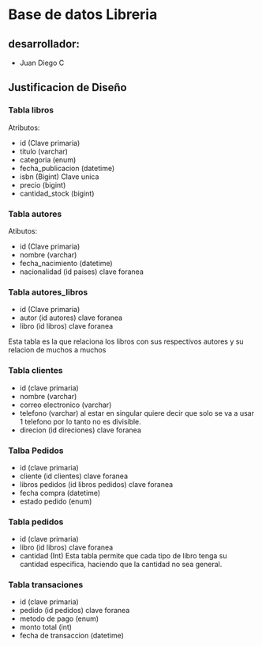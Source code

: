 # Base de datos Libreria

## desarrollador:
- Juan Diego C

## Justificacion de Diseño

### Tabla libros
Atributos: 
- id (Clave primaria)
- titulo (varchar)
- categoria (enum)
- fecha_publicacion (datetime)
- isbn (Bigint) Clave unica
- precio (bigint)
- cantidad_stock (bigint)

### Tabla autores 
Atibutos: 
- id (Clave primaria)
- nombre (varchar)
- fecha_nacimiento (datetime) 
- nacionalidad (id paises) clave foranea

### Tabla autores_libros
- id (Clave primaria)
- autor (id autores) clave foranea
- libro (id libros) clave foranea

Esta tabla es la que relaciona los libros con sus respectivos autores y su relacion de muchos a muchos

### Tabla clientes
- id (clave primaria)
- nombre (varchar)
- correo electronico (varchar)
- telefono (varchar) al estar en singular quiere decir que solo se va a usar 1 telefono por lo tanto no es divisible.
- direcion (id direciones) clave foranea

### Talba Pedidos
- id (clave primaria)
- cliente (id clientes) clave foranea
- libros pedidos (id libros pedidos) clave foranea
- fecha compra (datetime)
- estado pedido (enum)

### Tabla pedidos
- id (clave primaria)
- libro (id libros) clave foranea
- cantidad (Int)
Esta tabla permite que cada tipo de libro tenga su cantidad especifica, haciendo que la cantidad no sea general.

### Tabla transaciones 
- id (clave primaria)
- pedido (id pedidos) clave foranea
- metodo de pago (enum)
- monto total (int)
- fecha de transaccion (datetime)
